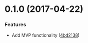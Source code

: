 <a name="0.1.0"></a>
# 0.1.0 (2017-04-22)


### Features

* Add MVP functionality ([4bd2138](https://github.com/DerFlatulator/vscode-levels/commit/4bd2138))

